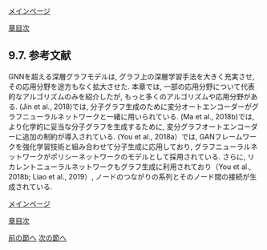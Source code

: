 [メインページ](../../index.markdown)

[章目次](./chap9.md)
## 9.7. 参考文献

GNNを超える深層グラフモデルは, グラフ上の深層学習手法を大きく充実させ,
その応用分野を途方もなく拡大させた. 本章では,
一部の応用分野について代表的なアルゴリズムのみを紹介したが,
もっと多くのアルゴリズムや応用分野がある. (Jin et al., 2018)では,
分子グラフ生成のために変分オートエンコーダーがグラフニューラルネットワークと一緒に用いられている.
(Ma et al., 2018b)では, より化学的に妥当な分子グラフを生成するために,
変分グラフオートエンコーダーに追加の制約が導入されている. (You et al.,
2018a）では,
GANフレームワークを強化学習技術と組み合わせて分子生成に応用しており,
グラフニューラルネットワークがポリシーネットワークのモデルとして採用されている.
さらに,
リカレントニューラルネットワークもグラフ生成に利用されており（You et
al., 2018b; Liao et al., 2019）,
ノードのつながりの系列とそのノード間の接続が生成されている.

[メインページ](../../index.markdown)

[章目次](./chap9.md)

[前の節へ](./subsection_06.md) [次の節へ](./subsection_08.md)


